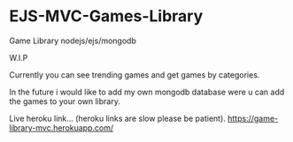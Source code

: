 # EJS-MVC-Games-Library
Game Library nodejs/ejs/mongodb


W.I.P

Currently you can see trending games and get games by categories.

In the future i would like to add my own mongodb database were u can add the games to your own library.

Live heroku link... (heroku links are slow please be patient).
https://game-library-mvc.herokuapp.com/
